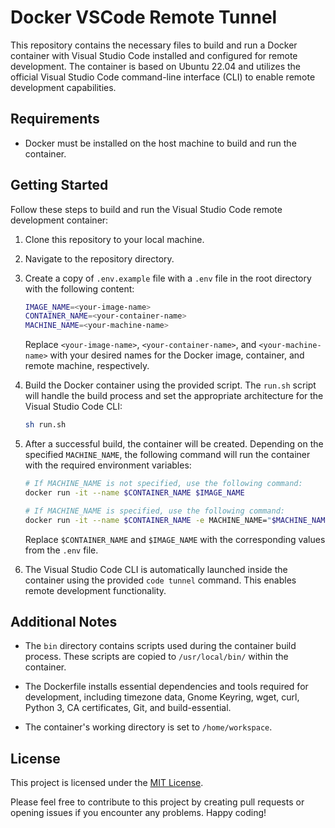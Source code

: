 # Docker VSCode Remote Tunnel

This repository contains the necessary files to build and run a Docker container with Visual Studio Code installed and configured for remote development. The container is based on Ubuntu 22.04 and utilizes the official Visual Studio Code command-line interface (CLI) to enable remote development capabilities.

## Requirements

- Docker must be installed on the host machine to build and run the container.

## Getting Started

Follow these steps to build and run the Visual Studio Code remote development container:

1. Clone this repository to your local machine.

2. Navigate to the repository directory.

3. Create a copy of `.env.example` file with a `.env` file in the root directory with the following content:

   ```bash
   IMAGE_NAME=<your-image-name>
   CONTAINER_NAME=<your-container-name>
   MACHINE_NAME=<your-machine-name>
   ```

   Replace `<your-image-name>`, `<your-container-name>`, and `<your-machine-name>` with your desired names for the Docker image, container, and remote machine, respectively.

4. Build the Docker container using the provided script. The `run.sh` script will handle the build process and set the appropriate architecture for the Visual Studio Code CLI:

   ```bash
   sh run.sh
   ```

5. After a successful build, the container will be created. Depending on the specified `MACHINE_NAME`, the following command will run the container with the required environment variables:

   ```bash
   # If MACHINE_NAME is not specified, use the following command:
   docker run -it --name $CONTAINER_NAME $IMAGE_NAME

   # If MACHINE_NAME is specified, use the following command:
   docker run -it --name $CONTAINER_NAME -e MACHINE_NAME="$MACHINE_NAME" $IMAGE_NAME
   ```

   Replace `$CONTAINER_NAME` and `$IMAGE_NAME` with the corresponding values from the `.env` file.

6. The Visual Studio Code CLI is automatically launched inside the container using the provided `code tunnel` command. This enables remote development functionality.

## Additional Notes

- The `bin` directory contains scripts used during the container build process. These scripts are copied to `/usr/local/bin/` within the container.

- The Dockerfile installs essential dependencies and tools required for development, including timezone data, Gnome Keyring, wget, curl, Python 3, CA certificates, Git, and build-essential.

- The container's working directory is set to `/home/workspace`.

## License

This project is licensed under the [MIT License](LICENSE).

Please feel free to contribute to this project by creating pull requests or opening issues if you encounter any problems. Happy coding!
